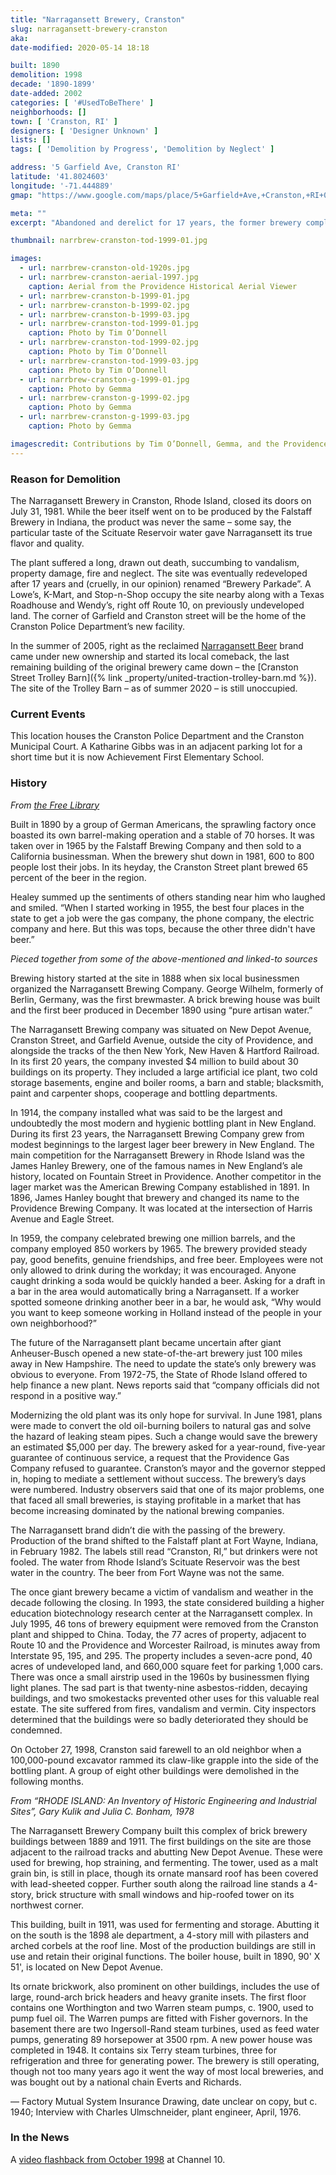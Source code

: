 ```yaml
---
title: "Narragansett Brewery, Cranston"
slug: narragansett-brewery-cranston
aka: 
date-modified: 2020-05-14 18:18

built: 1890
demolition: 1998
decade: '1890-1899'
date-added: 2002
categories: [ '#UsedToBeThere' ]
neighborhoods: []
town: [ 'Cranston, RI' ]
designers: [ 'Designer Unknown' ]
lists: []
tags: [ 'Demolition by Progress', 'Demolition by Neglect' ]

address: '5 Garfield Ave, Cranston RI'
latitude: '41.8024603'
longitude: '-71.444889'
gmap: "https://www.google.com/maps/place/5+Garfield+Ave,+Cranston,+RI+02920/@41.8024603,-71.444889,797m/data=!3m2!1e3!4b1!4m5!3m4!1s0x89e44f63301ec96f:0x1d9280505f48b3ef!8m2!3d41.8024603!4d-71.4427003"

meta: ""
excerpt: "Abandoned and derelict for 17 years, the former brewery complex that once employed 850 people was razed in 1998. The brand has lived on and has since reclaimed its Rhode Island heritage."

thumbnail: narrbrew-cranston-tod-1999-01.jpg

images:
  - url: narrbrew-cranston-old-1920s.jpg
  - url: narrbrew-cranston-aerial-1997.jpg
    caption: Aerial from the Providence Historical Aerial Viewer
  - url: narrbrew-cranston-b-1999-01.jpg
  - url: narrbrew-cranston-b-1999-02.jpg
  - url: narrbrew-cranston-b-1999-03.jpg
  - url: narrbrew-cranston-tod-1999-01.jpg
    caption: Photo by Tim O’Donnell
  - url: narrbrew-cranston-tod-1999-02.jpg
    caption: Photo by Tim O’Donnell
  - url: narrbrew-cranston-tod-1999-03.jpg
    caption: Photo by Tim O’Donnell
  - url: narrbrew-cranston-g-1999-01.jpg
    caption: Photo by Gemma
  - url: narrbrew-cranston-g-1999-02.jpg
    caption: Photo by Gemma
  - url: narrbrew-cranston-g-1999-03.jpg
    caption: Photo by Gemma

imagescredit: Contributions by Tim O’Donnell, Gemma, and the Providence Historical Aerial Viewer
---
```


### Reason for Demolition

The Narragansett Brewery in Cranston, Rhode Island, closed its doors on July 31, 1981. While the beer itself went on to be produced by the Falstaff Brewery in Indiana, the product was never the same – some say, the particular taste of the Scituate Reservoir water gave Narragansett its true flavor and quality. 

The plant suffered a long, drawn out death, succumbing to vandalism, property damage, fire and neglect. The site was eventually redeveloped after 17 years and (cruelly, in our opinion) renamed “Brewery Parkade”. A Lowe’s, K-Mart, and Stop-n-Shop occupy the site nearby along with a Texas Roadhouse and Wendy’s, right off Route 10, on previously undeveloped land. The corner of Garfield and Cranston street will be the home of the Cranston Police Department’s new facility. 

In the summer of 2005, right as the reclaimed [Narragansett Beer](//www.narragansettbeer.com) brand came under new ownership and started its local comeback, the last remaining building of the original brewery came down – the [Cranston Street Trolley Barn]({% link _property/united-traction-trolley-barn.md %}). The site of the Trolley Barn – as of summer 2020 – is still unoccupied.

### Current Events

This location houses the Cranston Police Department and the Cranston Municipal Court. A Katharine Gibbs was in an adjacent parking lot for a short time but it is now Achievement First Elementary School. 

### History

_From [the Free Library](//www.thefreelibrary.com/108-year-old+Narragansett+Brewery+demolished+in+Cranston%2C+RI.-a053392469)_

Built in 1890 by a group of German Americans, the sprawling factory once boasted its own barrel-making operation and a stable of 70 horses. It was taken over in 1965 by the Falstaff Brewing Company and then sold to a California businessman. When the brewery shut down in 1981, 600 to 800 people lost their jobs. In its heyday, the Cranston Street plant brewed 65 percent of the beer in the region.

Healey summed up the sentiments of others standing near him who laughed and smiled. “When I started working in 1955, the best four places in the state to get a job were the gas company, the phone company, the electric company and here. But this was tops, because the other three didn't have beer.”

_Pieced together from some of the above-mentioned and linked-to sources_

Brewing history started at the site in 1888 when six local businessmen organized the Narragansett Brewing Company. George Wilhelm, formerly of Berlin, Germany, was the first brewmaster. A brick brewing house was built and the first beer produced in December 1890 using “pure artisan water.”

The Narragansett Brewing company was situated on New Depot Avenue, Cranston Street, and Garfield Avenue, outside the city of Providence, and alongside the tracks of the then New York, New Haven & Hartford Railroad. In its first 20 years, the company invested $4 million to build about 30 buildings on its property. They included a large artificial ice plant, two cold storage basements, engine and boiler rooms, a barn and stable; blacksmith, paint and carpenter shops, cooperage and bottling departments.

In 1914, the company installed what was said to be the largest and undoubtedly the most modern and hygienic bottling plant in New England. During its first 23 years, the Narragansett Brewing Company grew from modest beginnings to the largest lager beer brewery in New England. The main competition for the Narragansett Brewery in Rhode Island was the James Hanley Brewery, one of the famous names in New England’s ale history, located on Fountain Street in Providence. Another competitor in the lager market was the American Brewing Company established in 1891. In 1896, James Hanley bought that brewery and changed its name to the Providence Brewing Company. It was located at the intersection of Harris Avenue and Eagle Street.

In 1959, the company celebrated brewing one million barrels, and the company employed 850 workers by 1965. The brewery provided steady pay, good benefits, genuine friendships, and free beer. Employees were not only allowed to drink during the workday; it was encouraged. Anyone caught drinking a soda would be quickly handed a beer. Asking for a draft in a bar in the area would automatically bring a Narragansett. If a worker spotted someone drinking another beer in a bar, he would ask, “Why would you want to keep someone working in Holland instead of the people in your own neighborhood?”

The future of the Narragansett plant became uncertain after giant Anheuser-Busch opened a new state-of-the-art brewery just 100 miles away in New Hampshire. The need to update the state’s only brewery was obvious to everyone. From 1972-75, the State of Rhode Island offered to help finance a new plant. News reports said that “company officials did not respond in a positive way.”

Modernizing the old plant was its only hope for survival. In June 1981, plans were made to convert the old oil-burning boilers to natural gas and solve the hazard of leaking steam pipes. Such a change would save the brewery an estimated $5,000 per day. The brewery asked for a year-round, five-year guarantee of continuous service, a request that the Providence Gas Company refused to guarantee. Cranston’s mayor and the governor stepped in, hoping to mediate a settlement without success. The brewery’s days were numbered. Industry observers said that one of its major problems, one that faced all small breweries, is staying profitable in a market that has become increasing dominated by the national brewing companies.

The Narragansett brand didn’t die with the passing of the brewery. Production of the brand shifted to the Falstaff plant at Fort Wayne, Indiana, in February 1982. The labels still read “Cranston, RI,” but drinkers were not fooled. The water from Rhode Island’s Scituate Reservoir was the best water in the country. The beer from Fort Wayne was not the same.

The once giant brewery became a victim of vandalism and weather in the decade following the closing. In 1993, the state considered building a higher education biotechnology research center at the Narragansett complex. In July 1995, 46 tons of brewery equipment were removed from the Cranston plant and shipped to China. Today, the 77 acres of property, adjacent to Route 10 and the Providence and Worcester Railroad, is minutes away from Interstate 95, 195, and 295. The property includes a seven-acre pond, 40 acres of undeveloped land, and 660,000 square feet for parking 1,000 cars. There was once a small airstrip used in the 1960s by businessmen flying light planes. The sad part is that twenty-nine asbestos-ridden, decaying buildings, and two smokestacks prevented other uses for this valuable real estate. The site suffered from fires, vandalism and vermin. City inspectors determined that the buildings were so badly deteriorated they should be condemned.

On October 27, 1998, Cranston said farewell to an old neighbor when a 100,000-pound excavator rammed its claw-like grapple into the side of the bottling plant. A group of eight other buildings were demolished in the following months.

_From “RHODE ISLAND: An Inventory of Historic Engineering and Industrial Sites”, Gary Kulik and Julia C. Bonham, 1978_

The Narragansett Brewery Company built this complex of brick brewery buildings between 1889 and 1911. The first buildings on the site are those adjacent to the railroad tracks and abutting New Depot Avenue. These were used for brewing, hop straining, and fermenting. The tower, used as a malt grain bin, is still in place, though its ornate mansard roof has been covered with lead-sheeted copper. Further south along the railroad line stands a 4-story, brick structure with small windows and hip-roofed tower on its northwest corner.

This building, built in 1911, was used for fermenting and storage. Abutting it on the south is the 1898 ale department, a 4-story mill with pilasters and arched corbels at the roof line. Most of the production buildings are still in use and retain their original functions. The boiler house, built in 1890, 90' X 51', is located on New Depot Avenue.

Its ornate brickwork, also prominent on other buildings, includes the use of large, round-arch brick headers and heavy granite insets. The first floor contains one Worthington and two Warren steam pumps, c. 1900, used to pump fuel oil. The Warren pumps are fitted with Fisher governors. In the basement there are two Ingersoll-Rand steam turbines, used as feed water pumps, generating 89 horsepower at 3500 rpm. A new power house was completed in 1948. It contains six Terry steam turbines, three for refrigeration and three for generating power. The brewery is still operating, though not too many years ago it went the way of most local breweries, and was bought out by a national chain Everts and Richards.

— Factory Mutual System Insurance Drawing, date unclear on copy, but c. 1940; Interview with Charles Ulmschneider, plant engineer, April, 1976.

### In the News

A [video flashback from October 1998](//turnto10.com/news/videos/flashback-the-demolition-of-the-narragansett-brewery) at Channel 10. 
